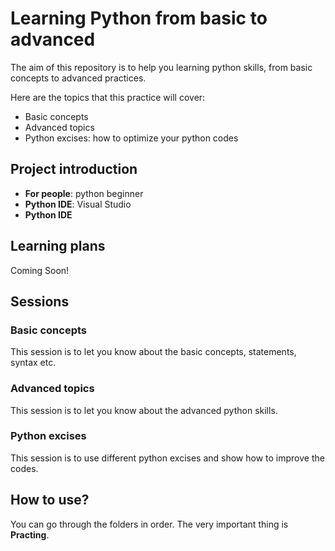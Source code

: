 # Learning Python from basic to advanced

The aim of this repository is to help you learning python skills, from basic concepts to advanced practices. 

Here are the topics that this practice will cover:

- Basic concepts
- Advanced topics
- Python excises: how to optimize your python codes

## **Project introduction**

- **For people**: python beginner 
- **Python IDE**: Visual Studio
- **Python IDE**

## **Learning plans**

Coming Soon!

## **Sessions**

### **Basic concepts**

This session is to let you know about the basic concepts, statements, syntax etc.

### **Advanced topics**

This session is to let you know about the advanced python skills.

### **Python excises**

This session is to use different python excises and show how to improve the codes.

## **How to use?**

You can go through the folders in order. The very important thing is **Practing**.